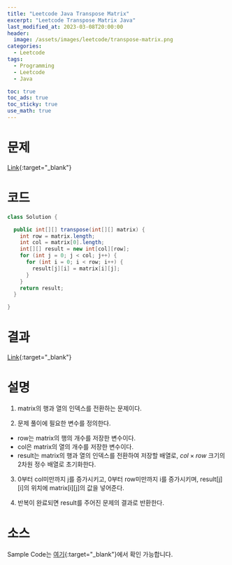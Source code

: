 ```yaml
---
title: "Leetcode Java Transpose Matrix"
excerpt: "Leetcode Transpose Matrix Java"
last_modified_at: 2023-03-08T20:00:00
header:
  image: /assets/images/leetcode/transpose-matrix.png
categories:
  - Leetcode
tags:
  - Programming
  - Leetcode
  - Java

toc: true
toc_ads: true
toc_sticky: true
use_math: true
---
```

# 문제
[Link](https://leetcode.com/problems/transpose-matrix){:target="_blank"}

# 코드
```java
class Solution {

  public int[][] transpose(int[][] matrix) {
    int row = matrix.length;
    int col = matrix[0].length;
    int[][] result = new int[col][row];
    for (int j = 0; j < col; j++) {
      for (int i = 0; i < row; i++) {
        result[j][i] = matrix[i][j];
      }
    }
    return result;
  }

}
```

# 결과
[Link](https://leetcode.com/problems/transpose-matrix/submissions/911411264/){:target="_blank"}

# 설명
1. matrix의 행과 열의 인덱스를 전환하는 문제이다.

2. 문제 풀이에 필요한 변수를 정의한다.
- row는 matrix의 행의 개수를 저장한 변수이다.
- col은 matrix의 열의 개수를 저장한 변수이다.
- result는 matrix의 행과 열의 인덱스를 전환하여 저장할 배열로, $col \times row$ 크기의 2차원 정수 배열로 초기화한다.

3. 0부터 col미만까지 j를 증가시키고, 0부터 row미만까지 i를 증가시키며, result[j][i]의 위치에 matrix[i][j]의 값을 넣어준다.

4. 반복이 완료되면 result를 주어진 문제의 결과로 반환한다.

# 소스
Sample Code는 [여기](https://github.com/GracefulSoul/leetcode/blob/master/src/main/java/gracefulsoul/problems/TransposeMatrix.java){:target="_blank"}에서 확인 가능합니다.
